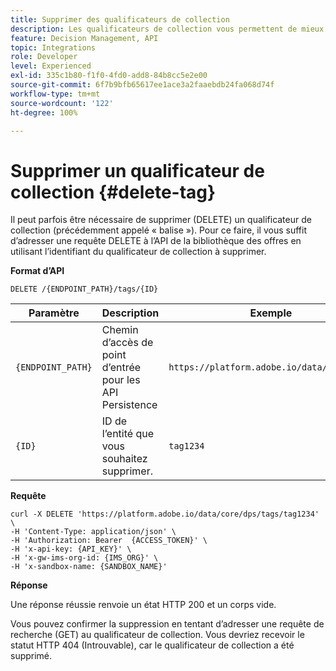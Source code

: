 ```yaml
---
title: Supprimer des qualificateurs de collection
description: Les qualificateurs de collection vous permettent de mieux organiser et trier vos offres.
feature: Decision Management, API
topic: Integrations
role: Developer
level: Experienced
exl-id: 335c1b80-f1f0-4fd0-add8-84b8cc5e2e00
source-git-commit: 6f7b9bfb65617ee1ace3a2faaebdb24fa068d74f
workflow-type: tm+mt
source-wordcount: '122'
ht-degree: 100%

---
```



# Supprimer un qualificateur de collection {#delete-tag}

Il peut parfois être nécessaire de supprimer (DELETE) un qualificateur de collection (précédemment appelé « balise »). Pour ce faire, il vous suffit d’adresser une requête DELETE à l’API de la bibliothèque des offres en utilisant l’identifiant du qualificateur de collection à supprimer.

**Format d’API**

```http
DELETE /{ENDPOINT_PATH}/tags/{ID}
```

| Paramètre | Description | Exemple |
| --------- | ----------- | ------- |
| `{ENDPOINT_PATH}` | Chemin d’accès de point d’entrée pour les API Persistence | `https://platform.adobe.io/data/core/dps/` |
| `{ID}` | ID de l’entité que vous souhaitez supprimer. | `tag1234` |

**Requête**

```shell
curl -X DELETE 'https://platform.adobe.io/data/core/dps/tags/tag1234' \
-H 'Content-Type: application/json' \
-H 'Authorization: Bearer  {ACCESS_TOKEN}' \
-H 'x-api-key: {API_KEY}' \
-H 'x-gw-ims-org-id: {IMS_ORG}' \
-H 'x-sandbox-name: {SANDBOX_NAME}'
```

**Réponse**

Une réponse réussie renvoie un état HTTP 200 et un corps vide.

Vous pouvez confirmer la suppression en tentant d’adresser une requête de recherche (GET) au qualificateur de collection. Vous devriez recevoir le statut HTTP 404 (Introuvable), car le qualificateur de collection a été supprimé.